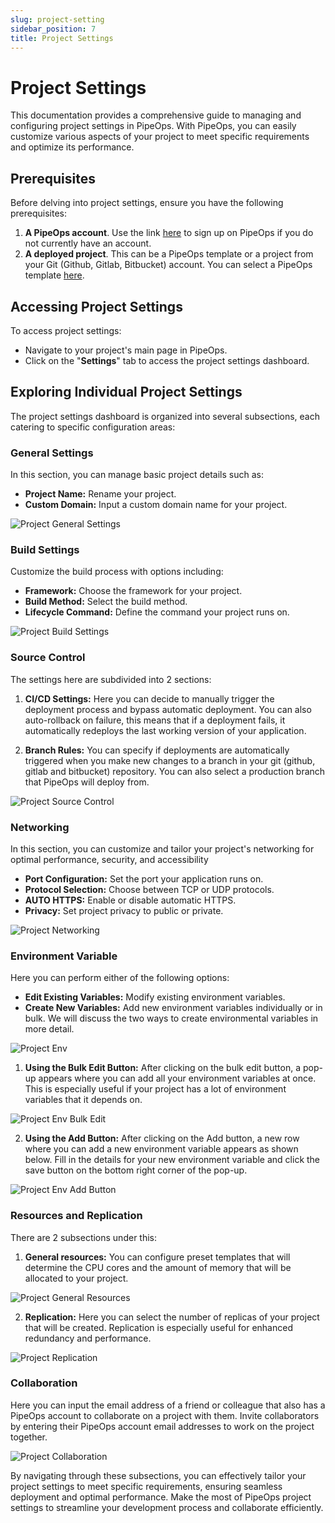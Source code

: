 ```yaml
---
slug: project-setting
sidebar_position: 7
title: Project Settings
---
```


# Project Settings

This documentation provides a comprehensive guide to managing and configuring project settings in PipeOps. With PipeOps, you can easily customize various aspects of your project to meet specific requirements and optimize its performance.

## Prerequisites

Before delving into project settings, ensure you have the following prerequisites:

1. **A PipeOps account**. Use the link [here](https://console.pipeops.io/signup) to sign up on PipeOps if you do not currently have an account.
2. **A deployed project**. This can be a PipeOps template or a project from your Git (Github, Gitlab, Bitbucket) account. You can select a PipeOps template [here](https://github.com/orgs/pipeops-dev/repositories).

## Accessing Project Settings

To access project settings:

- Navigate to your project's main page in PipeOps.
- Click on the "**Settings**" tab to access the project settings dashboard.

## Exploring Individual Project Settings

The project settings dashboard is organized into several subsections, each catering to specific configuration areas:

### General Settings

In this section, you can manage basic project details such as:

- **Project Name:** Rename your project.
- **Custom Domain:** Input a custom domain name for your project.

![Project General Settings](https://pub-30c11acc143348fcae20835653c5514d.r2.dev//20/45/Project_Settings_General_128e3f7e72.png)

### Build Settings

Customize the build process with options including:

- **Framework:** Choose the framework for your project.
- **Build Method:** Select the build method.
- **Lifecycle Command:** Define the command your project runs on.

![Project Build Settings](https://pub-30c11acc143348fcae20835653c5514d.r2.dev//20/45/Project_Settings_Build_Settings_64b5d45f39.png)

### Source Control

The settings here are subdivided into 2 sections:

1. **CI/CD Settings:** Here you can decide to manually trigger the deployment process and bypass automatic deployment. You can also auto-rollback on failure, this means that if a deployment fails, it automatically redeploys the last working version of your application.

2. **Branch Rules:** You can specify if deployments are automatically triggered when you make new changes to a branch in your git (github, gitlab and bitbucket) repository. You can also select a production branch that PipeOps will deploy from.

![Project Source Control](https://pub-30c11acc143348fcae20835653c5514d.r2.dev//20/45/Project_Settings_Source_Control_e61d25d7cb.png)

### Networking

In this section, you can customize and tailor your project's networking for optimal performance, security, and accessibility

- **Port Configuration:** Set the port your application runs on.
- **Protocol Selection:** Choose between TCP or UDP protocols.
- **AUTO HTTPS:** Enable or disable automatic HTTPS.
- **Privacy:** Set project privacy to public or private.

![Project Networking](https://pub-30c11acc143348fcae20835653c5514d.r2.dev//20/45/Project_Settings_Networking_7a104469f3.png)

### Environment Variable

Here you can perform either of the following options:

- **Edit Existing Variables:** Modify existing environment variables.
- **Create New Variables:** Add new environment variables individually or in bulk. We will discuss the two ways to create environmental variables in more detail.

![Project Env](https://pub-30c11acc143348fcae20835653c5514d.r2.dev//20/45/Project_Settings_Env_Variables_5ed501565f.png)

1. **Using the Bulk Edit Button:** After clicking on the bulk edit button, a pop-up appears where you can add all your environment variables at once. This is especially useful if your project has a lot of environment variables that it depends on.

![Project Env Bulk Edit](https://pub-30c11acc143348fcae20835653c5514d.r2.dev//20/45/Project_Settings_Bulk_Add_Env_bd3b6c0bd0.png)

2. **Using the Add Button:** After clicking on the Add button, a new row where you can add a new environment variable appears as shown below. Fill in the details for your new environment variable and click the save button on the bottom right corner of the pop-up.

![Project Env Add Button](https://pub-30c11acc143348fcae20835653c5514d.r2.dev//20/45/Project_Settings_Add_Env_bcd2a5ccfa.png)

### Resources and Replication

There are 2 subsections under this:

1. **General resources:** You can configure preset templates that will determine the CPU cores and the amount of memory that will be allocated to your project.

![Project General Resources](https://pub-30c11acc143348fcae20835653c5514d.r2.dev//20/45/Project_Settings_Presets_f701b89f80.png)

2. **Replication:** Here you can select the number of replicas of your project that will be created. Replication is especially useful for enhanced redundancy and performance.

![Project Replication](https://pub-30c11acc143348fcae20835653c5514d.r2.dev//20/45/Project_Settings_Resources_and_Replicas_ec332f9509.png)

### Collaboration

Here you can input the email address of a friend or colleague that also has a PipeOps account to collaborate on a project with them. Invite collaborators by entering their PipeOps account email addresses to work on the project together.

![Project Collaboration](https://pub-30c11acc143348fcae20835653c5514d.r2.dev//20/45/Project_Settings_Collaboration_35acabe08a.png)

By navigating through these subsections, you can effectively tailor your project settings to meet specific requirements, ensuring seamless deployment and optimal performance. Make the most of PipeOps project settings to streamline your development process and collaborate efficiently.
